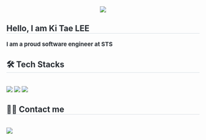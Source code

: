 <div align= "center">
    <img src="https://capsule-render.vercel.app/api?type=rounded&color=0050ff&height=120&text=STS-Production%20Technology%20Team&animation=twinkling&fontColor=ffffff&fontSize=50" />
    </div>
    <div style="text-align: left;"> 
    <h2 style="border-bottom: 1px solid #d8dee4; color: #282d33;"> Hello, I am Ki Tae LEE </h2>  
    <div style="font-weight: 700; font-size: 15px; text-align: left; color: #282d33;"> I am a proud software engineer at STS </div> 
    </div>
    <div style="text-align: left;">
    <h2 style="border-bottom: 1px solid #d8dee4; color: #282d33;"> 🛠️ Tech Stacks </h2> <br> 
    <div style="margin: ; text-align: left;" "text-align: left;"> <img src="https://img.shields.io/badge/C-A8B9CC?style=flat&logo=C&logoColor=white">
          <img src="https://img.shields.io/badge/C++-00599C?style=flat&logo=C%2B%2B&logoColor=white">
          <img src="https://img.shields.io/badge/Python-3776AB?style=flat&logo=Python&logoColor=white">
          </div>
    </div>
    <div style="text-align: left;">
    <h2 style="border-bottom: 1px solid #d8dee4; color: #282d33;"> 🧑‍💻 Contact me </h2> <br> 
    <div style="text-align: left;"> <a href=kitae_0322> <img src="https://img.shields.io/badge/Instagram-E4405F?style=flat&logo=Instagram&logoColor=white&link=kitae_0322"> </a>
          </div>  <br> 
    <div style="text-align: left;">  </div> 
    </div>
    
